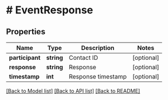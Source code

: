 # # EventResponse

## Properties

Name | Type | Description | Notes
------------ | ------------- | ------------- | -------------
**participant** | **string** | Contact ID | [optional]
**response** | **string** | Response | [optional]
**timestamp** | **int** | Response timestamp | [optional]

[[Back to Model list]](../../README.md#models) [[Back to API list]](../../README.md#endpoints) [[Back to README]](../../README.md)
